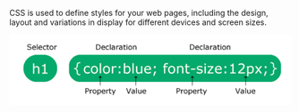 CSS is used to define styles for your web pages, including the design, layout and variations in display for different devices and screen sizes.

![CSS structure](cssimages/Capture.png)    
